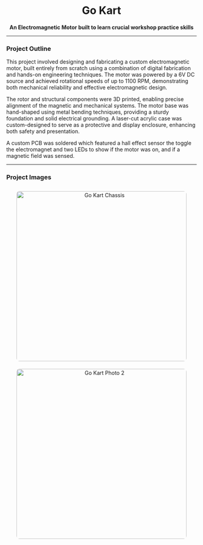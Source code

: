 <h1 align="center">Go Kart</h1>

<p align="center">
  <strong>An Electromagnetic Motor built to learn crucial workshop practice skills</strong>
</p>

---

### Project Outline

This project involved designing and fabricating a custom electromagnetic motor, built entirely from scratch using a combination of digital fabrication and hands-on engineering techniques. The motor was powered by a 6V DC source and achieved rotational speeds of up to 1100 RPM, demonstrating both mechanical reliability and effective electromagnetic design.

The rotor and structural components were 3D printed, enabling precise alignment of the magnetic and mechanical systems. The motor base was hand-shaped using metal bending techniques, providing a sturdy foundation and solid electrical grounding. A laser-cut acrylic case was custom-designed to serve as a protective and display enclosure, enhancing both safety and presentation.

A custom PCB was soldered which featured a hall effect sensor the toggle the electromagnet and two LEDs to show if the motor was on, and if a magnetic field was sensed.

---

### Project Images

<p align="center">
  <img src="https://github.com/user-attachments/assets/ab7c8618-2e7e-45ce-a0f4-067ad8acf141" width="450" style="border-radius: 8px; margin: 10px;" alt="Go Kart Chassis" />
  <img src="https://github.com/user-attachments/assets/3d9ae02a-ee45-48ed-b549-f838860b4aac" width="450" style="border-radius: 8px; margin: 10px;" alt="Go Kart Photo 2" />
 
</p>
